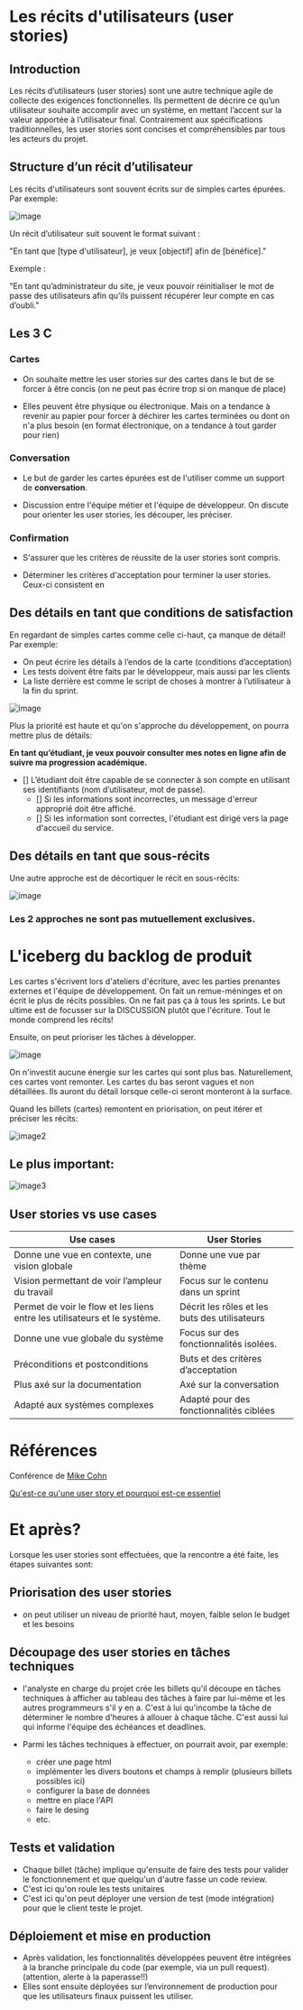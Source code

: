 # Les récits d'utilisateurs (user stories)

## Introduction

Les récits d’utilisateurs (user stories) sont une autre technique agile de collecte des exigences fonctionnelles. Ils permettent de décrire ce qu’un utilisateur souhaite accomplir avec un système, en mettant l’accent sur la valeur apportée à l’utilisateur final. Contrairement aux spécifications traditionnelles, les user stories sont concises et compréhensibles par tous les acteurs du projet.


## Structure d’un récit d’utilisateur

Les récits d'utilisateurs sont souvent écrits sur de simples cartes épurées. Par exemple:

![image](img/userstories1.png)

Un récit d’utilisateur suit souvent le format suivant :

"En tant que [type d'utilisateur], je veux [objectif] afin de [bénéfice]."

Exemple :

"En tant qu’administrateur du site, je veux pouvoir réinitialiser le mot de passe des utilisateurs afin qu’ils puissent récupérer leur compte en cas d’oubli."


## Les 3 C

### Cartes
- On souhaite mettre les user stories sur des cartes dans le but de se forcer à être concis (on ne peut pas écrire trop si on manque de place)

- Elles peuvent être physique ou électronique. Mais on a tendance à revenir au papier pour forcer à déchirer les cartes terminées ou dont on n'a plus besoin (en format électronique, on a tendance à tout garder pour rien) 

### Conversation

- Le but de garder les cartes épurées est de l'utiliser comme un support de **conversation**.

- Discussion entre l'équipe métier et l'équipe de développeur. On discute pour orienter les user stories, les découper, les préciser.

### Confirmation

- S'assurer que les critères de réussite de la user stories sont compris.

- Déterminer les critères d'acceptation pour terminer la user stories. Ceux-ci consistent en 

## Des détails en tant que conditions de satisfaction
En regardant de simples cartes comme celle ci-haut, ça manque de détail! Par exemple:

- On peut écrire les détails à l’endos de la carte (conditions d’acceptation)
- Les tests doivent être faits par le développeur, mais aussi par les clients 
- La liste derrière est comme le script de choses à montrer à l’utilisateur à la fin du sprint.

![image](img/userstories2.png)

Plus la priorité est haute et qu'on s'approche du développement, on pourra mettre plus de détails:

**En tant qu’étudiant, je veux pouvoir consulter mes notes en ligne afin de suivre ma progression académique.**

- [] L’étudiant doit être capable de se connecter à son compte en utilisant ses identifiants (nom d’utilisateur, mot de passe). 
    - [] Si les informations sont incorrectes, un message d'erreur approprié doit être affiché.
    - [] Si les information sont correctes, l'étudiant est dirigé vers la page d'accueil du service.







## Des détails en tant que sous-récits

Une autre approche est de décortiquer le récit en sous-récits:


![image](img/userstories3.png)

### Les 2 approches ne sont pas mutuellement exclusives.

# L'iceberg du backlog de produit


Les cartes s'écrivent lors d'ateliers d'écriture, avec les parties prenantes externes et l'équipe de développement. On fait un remue-méninges et on écrit le plus de récits possibles. On ne fait pas ça à tous les sprints. Le but ultime est de focusser sur la DISCUSSION plutôt que l'écriture. Tout le monde comprend les récits!

Ensuite, on peut prioriser les tâches à développer.

![image](img/pyramide.png)

On n'investit aucune énergie sur les cartes qui sont plus bas. Naturellement, ces cartes vont remonter.
Les cartes du bas seront vagues et non détaillées. Ils auront du détail lorsque celle-ci seront monteront à la surface.



Quand les billets (cartes) remontent en priorisation, on peut itérer et préciser les récits:

![image2](img/iter.png)




## Le plus important:

![image3](img/important.png)

## User stories vs use cases

| Use cases                                      | User Stories                               |
|-----------------------------------------------|--------------------------------------------|
| Donne une vue en contexte, une vision globale | Donne une vue par thème   |
| Vision permettant de voir l’ampleur du travail | Focus sur le contenu dans un sprint |
| Permet de voir le flow et les liens entre les utilisateurs et le système. | Décrit les rôles et les buts des utilisateurs |
| Donne une vue globale du système| Focus sur des fonctionnalités isolées. |
| Préconditions et postconditions     | Buts et des critères d’acceptation  |
| Plus axé sur la documentation      | Axé sur la conversation    |
| Adapté aux systèmes complexes | Adapté pour des fonctionnalités ciblées   |



# Références

Conférence de [Mike Cohn](https://www.youtube.com/watch?v=6q5-cVeNjCE) 

[Qu'est-ce qu'une user story et pourquoi est-ce essentiel](https://www.scrum.org/resources/blog/vlog-quest-ce-quune-user-story-et-pourquoi-est-ce-essentiel?)


# Et après?

Lorsque les user stories sont effectuées, que la rencontre a été faite, les étapes suivantes sont:

## Priorisation des user stories

- on peut utiliser un niveau de priorité haut, moyen, faible selon le budget et les besoins

## Découpage des user stories en tâches techniques 

- l'analyste en charge du projet crée les billets qu'il découpe en tâches techniques à afficher au tableau des tâches à faire par lui-même et les autres programmeurs s'il y en a. C'est à lui qu'incombe la tâche de déterminer le nombre d'heures à allouer à chaque tâche. C'est aussi lui qui informe l'équipe des échéances et deadlines.

- Parmi les tâches techniques à effectuer, on pourrait avoir, par exemple:
    - créer une page html
    - implémenter les divers boutons et champs à remplir (plusieurs billets possibles ici)
    - configurer la base de données
    - mettre en place l'API
    - faire le desing
    - etc.

## Tests et validation

- Chaque billet (tâche) implique qu'ensuite de faire des tests pour valider le fonctionnement et que quelqu'un d'autre fasse un code review.
- C'est ici qu'on roule les tests unitaires
- C'est ici qu'on peut déployer une version de test (mode intégration) pour que le client teste le projet.

## Déploiement et mise en production

- Après validation, les fonctionnalités développées peuvent être intégrées à la branche principale du code (par exemple, via un pull request). (attention, alerte à la paperasse!!)
- Elles sont ensuite déployées sur l’environnement de production pour que les utilisateurs finaux puissent les utiliser.
